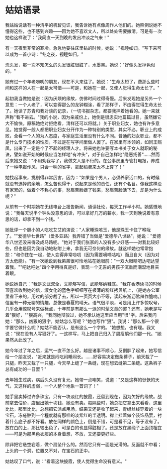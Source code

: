 # 姑姑语录

我姑姑说话有一种清平的机智见识，我告诉她有点像周作人他们的。她照例说她不懂得这些，也不感到兴趣——因为她不喜欢文人，所以处处需要撇清。可是有一次她也这样说了："我简直一天到晚的发出冲淡之气来！"

有一天夜里非常的寒冷。急急地要往床里钻的时候，她说："视睡如归。"写下来可以成为一首小诗："冬之夜，视睡如归。"

洗头发，那一次不知怎么的头发很脏很脏了，水墨黑。她说："好像头发掉色似的。"

她有过一个年老唠叨的朋友，现在不大来往了。她说："生命太短了，费那么些时间和这样的人在一起是太可惜——可是，和她在一起，又使人觉得生命太长了。"

起初我当做她是说：因为厌烦的缘故，仿佛时间过得奇慢。后来发现她是另外一个意思：一个人老了，可以变得那么的龙钟糊涂，看了那样子，不由得觉得生命太长了。她读了苏青和我对谈的记录，（一切书报杂志，都要我押着她看的。她一来就声称"看不进去。"我的小说，因为亲戚份上，她倒是很忠实地篇篇过目，虽然嫌它大不愉快。原稿她绝对拒绝看，清样还可以将就。）关于职业妇女，她也有许多意见。她觉得一般人都把职业妇女分开作为一种特别的类型，其实不必。职业上的成败，全看一个人的为人态度，与家庭生活里没有什么不同。普通的妇女职业，都不是什么专门技术的性质，不过是在写字间里做人罢了。在家里有本领的，如同王熙凤，出来了一定是个了不起的经理人才。将来她也许要写本书关于女人就职的秘诀，譬如说开始的时候应当怎样地"有冲头"，对于自己怎样地"隐恶扬善"……然而后来她又说："不用劝我写了，我做文人是不行的。在公事房里专管打电报，养成了一种电报作风，只会一味的省字，拿起稿费来太不上算了！"

她找起事来，挑剔得非常厉害，因为："如果是个男人，必须养家活口的，有时候就没有选择的余地，怎么苦也得干，说起来是他的责任，还有个名目。像我这样没有家累的，做着个不称心的事，愁眉苦脸嫌了钱来，愁眉苦脸活下去，却是为什么呢？"

从前有一个时期她在无线电台上报告新闻，诵读社论，每天工作半小时。她感慨地说："我每天说半个钟头没意思的话，可以拿好几万的薪水，我一天到晚说着有意思的话，却拿不到一个钱。"

她批评一个胆小的人吃吃艾艾的演说："人家睡珠咳玉，他是珠玉卡住了喉咙了。""爱德华七世路"（爱多亚路）我弄错了当做是"爱德华八世路"，她说："爱德华八世还没来得及成马路呢。"她对于我们张家的人没有多少好感——对我比较好些，但也是因为我自动地粘附上来，拿我无可奈何的缘故。就这样她也常常抱怨："和你住在一起，使人变得非常唠叨（因为需要嘀嘀咕咕）而且自大（因为对方太低能）。"有一次她说到我弟弟很可怜地站在她眼前："一双大眼睛吧达吧达望着我。""吧达吧达"四个字用得真是好，表现一个无告的男孩子沉重而潮湿地目夹着眼。

她说她自己："我是文武双全，文能够写信，武能够纳鞋底。"我在香港读书的时候顶喜欢收到她的信，淑女化的蓝色字细细写在极薄的粉红拷贝纸上，（是她办公室里省下来的，用过的部分裁了去，所以一页页大小不等，读起来淅沥煞辣作脆响。）信里有一种无聊的情趣，总像是春夏的晴天。语气很平淡，可是用上许多惊叹号，几乎全用惊叹号来做标点，十年前是有那么一派的时髦文章的罢？还有，她老是写着"狠好，""狠高兴，"我同她辩驳过，她不承认她这里应当用"很"字。后来我问她："那么，凶狠的狠字，姑姑怎么写呢？"她也写作"狠"。我说："那么那一个很字要它做什么呢？姑姑不能否认，是有这么一个字的。"她想想，也有理。我又说："现在没有人写狠好了。一这样写，马上把自己归入了周瘦鹃他们那一代。"她果然从此改了。

她今年过了年之后，运气一直不怎么好。越是诸事不顺心，反倒胖了起来，她写信给一个朋友说，"近来就是闷吃闷睡闷长。……好容易决定做条裤子，前天裁了一只腿，昨天又裁了一只腿，今天早上缝了一条缝，现在想去缝第二条缝。这条裤子总有成功的一日罢？"

去年她生过病，病后久久没有复元。她带一点嘲笑，说道："又是这样的恹恹的天气，又这样的虚弱，一个人整个地象一首词了！"

她手里卖掉过许多珠宝，只有一块淡红的披霞，还留到现在，因为欠好的缘故。战前拿去估价，店里出她十块钱，她没有卖。每隔些时，她总把它拿出来看看，这里比比，那里比比，总想把它派点用场，结果又还是收了起来，青绿丝线穿着的一块宝石，冻疮肿到一个程度就有那样的淡紫红的半透明。襟上挂着做个装饰品罢，衬着什么底子都不好看。放在同样的颜色上，倒是不错，可是看不见，等于没有了。放在白的上，那比较出色了，可是白的也显得脏相了。还是放在黑缎子上面顶相宜——可是为那黑色衣服的本身着想，不放，又还要更好些。

除非把它悬空宕着，做个扇坠什么的。然而它只有一面是光滑的。反面就不中看；上头的一个洞，位置又不对，在宝石的正中。

姑姑叹了口气，说："看着这块披霞，使人觉得生命没有意义。"